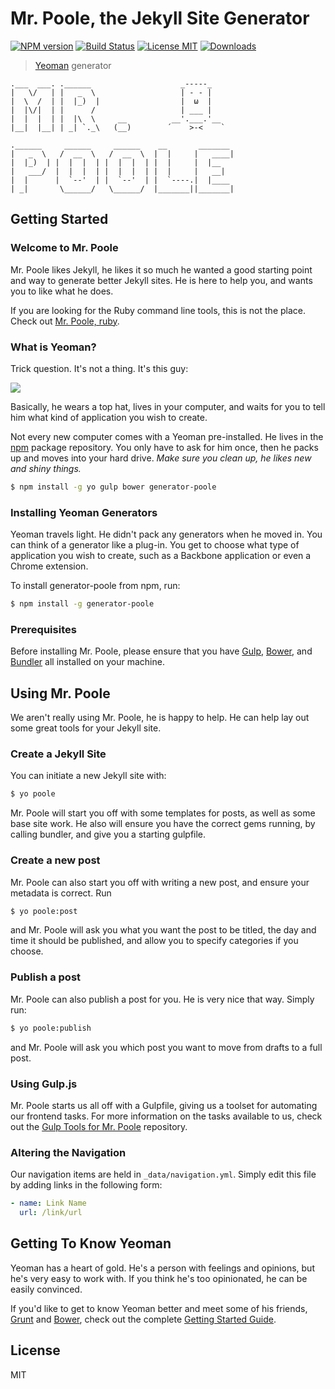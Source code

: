 # Mr. Poole, the Jekyll Site Generator

[![NPM version][npm-image]][npm-url] [![Build Status][travis-image]][travis-url] [![License MIT][license-image]][license-url] [![Downloads][downloads-image]][npm-url]

> [Yeoman](http://yeoman.io) generator

```
.___  ___. .______                    _-----_
|   \/   | |   _  \                   | - - |
|  \  /  | |  |_)  |                  |  ω  |
|  |\/|  | |      /                   | ___ |
|  |  |  | |  |\  \     __          __'.___.'__
|__|  |__| | _| `._\   (__)        ´    >-<    `

.______     ______     ______    __       _______
|   _  \   /  __  \   /  __  \  |  |     |   ____|
|  |_)  | |  |  |  | |  |  |  | |  |     |  |__
|   ___/  |  |  |  | |  |  |  | |  |     |   __|
|  |      |  `--'  | |  `--'  | |  `----.|  |____
| _|       \______/   \______/  |_______||_______|
```

## Getting Started

### Welcome to Mr. Poole

Mr. Poole likes Jekyll, he likes it so much he wanted a good starting point and way to generate better Jekyll sites. He is here to help you, and wants you to like what he does.


If you are looking for the Ruby command line tools, this is not the place. Check out [Mr. Poole, ruby](https://github.com/mmcclimon/mr_poole).


### What is Yeoman?

Trick question. It's not a thing. It's this guy:

![](http://i.imgur.com/JHaAlBJ.png)

Basically, he wears a top hat, lives in your computer, and waits for you to tell him what kind of application you wish to create.

Not every new computer comes with a Yeoman pre-installed. He lives in the [npm](https://npmjs.org) package repository. You only have to ask for him once, then he packs up and moves into your hard drive. *Make sure you clean up, he likes new and shiny things.*

```bash
$ npm install -g yo gulp bower generator-poole
```

### Installing Yeoman Generators

Yeoman travels light. He didn't pack any generators when he moved in. You can think of a generator like a plug-in. You get to choose what type of application you wish to create, such as a Backbone application or even a Chrome extension.

To install generator-poole from npm, run:

```bash
$ npm install -g generator-poole
```

### Prerequisites

Before installing Mr. Poole, please ensure that you have [Gulp](http://gulpjs.com), [Bower](http://bower.io/), and [Bundler](http://bundler.io/) all installed on your machine.

## Using Mr. Poole

We aren't really using Mr. Poole, he is happy to help. He can help lay out some great tools for your Jekyll site.

### Create a Jekyll Site

You can initiate a new Jekyll site with:

```bash
$ yo poole
```

Mr. Poole will start you off with some templates for posts, as well as some base site work. He also will ensure you have the correct gems running, by calling bundler, and give you a starting gulpfile.

### Create a new post

Mr. Poole can also start you off with writing a new post, and ensure your metadata is correct. Run

```bash
$ yo poole:post
```

and Mr. Poole will ask you what you want the post to be titled, the day and time it should be published, and allow you to specify categories if you choose.


### Publish a post

Mr. Poole can also publish a post for you. He is very nice that way. Simply run:

```bash
$ yo poole:publish
```

and Mr. Poole will ask you which post you want to move from drafts to a full post.

### Using Gulp.js

Mr. Poole starts us all off with a Gulpfile, giving us a toolset for automating our frontend tasks. For more information on the tasks available to us, check out the [Gulp Tools for Mr. Poole](https://github.com/iamcarrico/gulp-poole) repository.


### Altering the Navigation

Our navigation items are held in ```_data/navigation.yml```. Simply edit this file by adding links in the following form:

```yml
- name: Link Name
  url: /link/url
```


## Getting To Know Yeoman

Yeoman has a heart of gold. He's a person with feelings and opinions, but he's very easy to work with. If you think he's too opinionated, he can be easily convinced.

If you'd like to get to know Yeoman better and meet some of his friends, [Grunt](http://gruntjs.com) and [Bower](http://bower.io), check out the complete [Getting Started Guide](https://github.com/yeoman/yeoman/wiki/Getting-Started).


## License

MIT


[travis-url]: https://travis-ci.org/iamcarrico/generator-poole
[travis-image]: http://img.shields.io/travis/iamcarrico/generator-poole.svg

[downloads-image]: http://img.shields.io/npm/dm/generator-poole.svg
[npm-url]: https://npmjs.org/package/generator-poole
[npm-image]: http://img.shields.io/npm/v/generator-poole.svg

[license-image]: http://img.shields.io/badge/license-MIT-blue.svg
[license-url]: https://github.com/iamcarrico/generator-poole/blob/master/LICENSE
